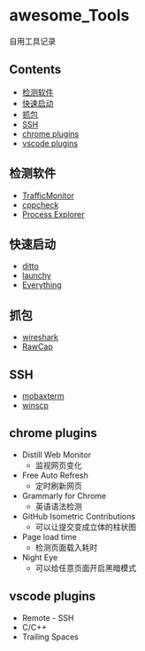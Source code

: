 # awesome_Tools
自用工具记录


## Contents

- [检测软件](#检测软件)
- [快速启动](#快速启动)
- [抓包](#抓包)
- [SSH](#SSH)
- [chrome plugins](#chrome&nbsp;plugins)
- [vscode plugins](#vscode&nbsp;plugins)

## 检测软件

- [TrafficMonitor](https://github.com/zhongyang219/TrafficMonitor#readme)
- [cppcheck](https://github.com/danmar/cppcheck#readme)
- [Process Explorer](https://docs.microsoft.com/en-us/sysinternals/downloads/process-explorer)

## 快速启动

- [ditto](https://ditto-cp.sourceforge.io/)
- [launchy](http://www.launchy.net/)
- [Everything](https://www.voidtools.com/zh-cn/)

## 抓包

- [wireshark](https://www.wireshark.org/)
- [RawCap](https://www.netresec.com/?page=RawCap)

## SSH

- [mobaxterm](https://mobaxterm.mobatek.net/)
- [winscp](https://winscp.net/eng/docs/lang:chs)

## chrome plugins

- Distill Web Monitor
    - 监视网页变化
- Free Auto Refresh
    - 定时刷新网页
- Grammarly for Chrome
    - 英语语法检测
- GitHub Isometric Contributions
    - 可以让提交变成立体的柱状图
- Page load time
    - 检测页面载入耗时
- Night Eye
    - 可以给任意页面开启黑暗模式


## vscode plugins

- Remote - SSH
- C/C++
- Trailing Spaces